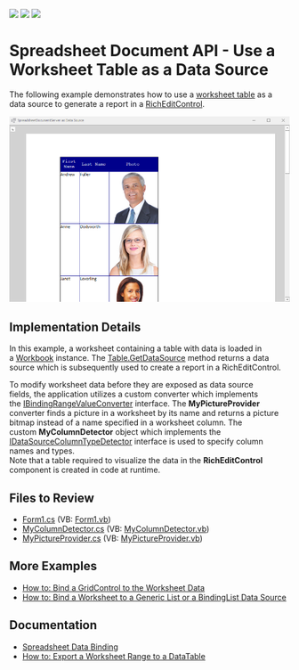 <!-- default badges list -->
![](https://img.shields.io/endpoint?url=https://codecentral.devexpress.com/api/v1/VersionRange/128612997/22.1.3%2B)
[![](https://img.shields.io/badge/Open_in_DevExpress_Support_Center-FF7200?style=flat-square&logo=DevExpress&logoColor=white)](https://supportcenter.devexpress.com/ticket/details/T830622)
[![](https://img.shields.io/badge/📖_How_to_use_DevExpress_Examples-e9f6fc?style=flat-square)](https://docs.devexpress.com/GeneralInformation/403183)
<!-- default badges end -->
# Spreadsheet Document API - Use a Worksheet Table as a Data Source

The following example demonstrates how to use a [worksheet table](https://docs.devexpress.com/OfficeFileAPI/DevExpress.Spreadsheet.Table) as a data source to generate a report in a [RichEditControl](https://docs.devexpress.com/WindowsForms/DevExpress.XtraRichEdit.RichEditControl).

![](./media/f799c6c5-4065-11e7-80c0-00155d624807.png)

## Implementation Details

In this example, a worksheet containing a table with data is loaded in a [Workbook](https://docs.devexpress.com/OfficeFileAPI/DevExpress.Spreadsheet.Workbook) instance. The [Table.GetDataSource](https://docs.devexpress.com/OfficeFileAPI/devexpress.spreadsheet.table.getdatasource.overloads) method returns a data source which is subsequently used to create a report in a RichEditControl.

To modify worksheet data before they are exposed as data source fields, the application utilizes a custom converter which implements the [IBindingRangeValueConverter](https://docs.devexpress.com/OfficeFileAPI/DevExpress.Spreadsheet.IBindingRangeValueConverter) interface. The **MyPictureProvider** converter finds a picture in a worksheet by its name and returns a picture bitmap instead of a name specified in a worksheet column.
The custom **MyColumnDetector** object which implements the [IDataSourceColumnTypeDetector](https://docs.devexpress.com/OfficeFileAPI/DevExpress.Spreadsheet.IDataSourceColumnTypeDetector) interface is used to specify column names and types.  
Note that a table required to visualize the data in the **RichEditControl** component is created in code at runtime.

## Files to Review

* [Form1.cs](./CS/SpreadsheetDocumentServerAsDataSourceExample/Form1.cs) (VB: [Form1.vb](./VB/SpreadsheetDocumentServerAsDataSourceExample/Form1.vb))
* [MyColumnDetector.cs](./CS/SpreadsheetDocumentServerAsDataSourceExample/MyColumnDetector.cs) (VB: [MyColumnDetector.vb](./VB/SpreadsheetDocumentServerAsDataSourceExample/MyColumnDetector.vb))
* [MyPictureProvider.cs](./CS/SpreadsheetDocumentServerAsDataSourceExample/MyPictureProvider.cs) (VB: [MyPictureProvider.vb](./VB/SpreadsheetDocumentServerAsDataSourceExample/MyPictureProvider.vb))

## More Examples

* [How to: Bind a GridControl to the Worksheet Data](https://github.com/DevExpress-Examples/how-to-bind-a-grid-control-to-the-worksheet-data-t461090)
* [How to: Bind a Worksheet to a Generic List or a BindingList Data Source](https://github.com/DevExpress-Examples/how-to-bind-a-worksheet-to-a-generic-list-or-a-bindinglist-data-source)

## Documentation

* [Spreadsheet Data Binding](https://docs.devexpress.com/OfficeFileAPI/118785/spreadsheet-document-api/data-binding)
* [How to: Export a Worksheet Range to a DataTable](https://docs.devexpress.com/OfficeFileAPI/118161/spreadsheet-document-api/examples/data-import-and-export/how-to-export-a-worksheet-range-to-a-data-table)
